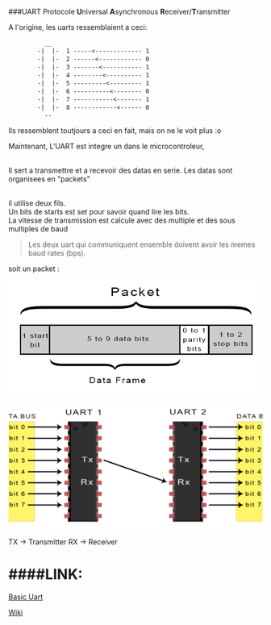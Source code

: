 ###UART Protocole
**U**niversal **A**synchronous **R**eceiver/**T**ransmitter

A l'origine, les uarts ressemblaient a ceci:

			  __
			-|  |-  1 -----<------------- 1
			-|  |-	2 ------<------------ 0
			-|  |-	3 -------<----------- 1
			-|  |-	4 --------<---------- 1
			-|  |-	5 ---------<--------- 1
			-|  |-	6 ----------<-------- 0
			-|  |-	7 -----------<------- 1
			-|  |-	8 ------------<------ 0
			  --

Ils ressemblent toutjours a ceci en fait, mais on ne le voit plus :o 

Maintenant, L'UART est integre un dans le microcontroleur,

<br/>Il sert a transmettre et a recevoir des datas en serie.
	Les datas sont organisees en "packets"

<br/> il utilise deux fils.
<br/> Un bits de starts est set pour savoir quand lire les bits.
<br/> La vitesse de transmission est calcule avec des multiple et des sous multiples de baud

>Les deux uart qui communiquent ensemble doivent avoir les memes baud rates (bps).

soit un packet :

![Packet](./packet.png)

![Uart](./uart.png)

TX -> Transmitter
RX -> Receiver

####LINK:
===

[Basic Uart](http://www.circuitbasics.com/basics-uart-communication/)

[Wiki](https://fr.wikipedia.org/wiki/UART)
